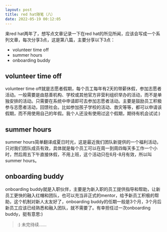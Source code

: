 ```yaml
---
layout: post
title: red hat随笔（八）
date: 2022-05-19 00:12:05
---
```


来red hat两年了，想写点文章记录一下在red hat的所见所闻，应该会写成一个系列文章，每次分享3点，这是第八篇，主要分享以下3点：

- volunteer time off
- summer hours
- onboarding buddy

## volunteer time off

volunteer time off就是志愿者假期，每个员工每年有2天的带薪休假，参加志愿者活动。一般需要是由慈善机构、学校或其他官方非营利组织举办的活动，而不是单独安排的活动。只需要在系统中申请即可去参加志愿者活动。主要是鼓励员工积极参与志愿者活动，回馈社会。比如参加孩子学校的活动、救灾等等，都可以申请该假期，而不用使用自己的年假。我个人还没有使用过这个假期，期待有机会试试:)

## summer hours

summer hours简单翻译成夏日时光，这是最近我们团队新提供的一个福利活动，只对我们团队成员有效，具体就是每个员工可以在周一到周四每天多工作一个小时，然后周五下午直接休假，不用上班，这个活动只在6月-8月有效，所以叫summer hours。

## onboarding buddy

onboarding buddy就是入职伙伴，主要是为新入职的员工提供指导和帮助，让新员工更快的融入红帽和团队，也可以充当非正式的mentor，给予新员工积极的帮助，这个机制对新人太友好了，onboarding buddy的任期一般是3个月，3个月后新员工应该已经熟悉和融入团队，就不需要了。有幸担任过一次onboarding buddy，挺有意思:)

> :) 未完待续......
